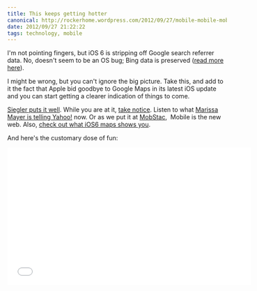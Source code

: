 ```yaml
---
title: This keeps getting hotter
canonical: http://rockerhome.wordpress.com/2012/09/27/mobile-mobile-mobile/
date: 2012/09/27 21:22:22
tags: technology, mobile
---
```

I'm not pointing fingers, but iOS 6 is stripping off Google search referrer data.<span class="more"></span> No, doesn't seem to be an OS bug; Bing data is preserved ([read more here](http://searchengineland.com/ios-6-removes-all-google-search-referer-data-134560)).

I might be wrong, but you can't ignore the big picture. Take this, and add to it the fact that Apple bid goodbye to Google Maps in its latest iOS update and you can start getting a clearer indication of things to come.

[Siegler puts it well](http://massivegreatness.com/squeeze-my-hand). While you are at it, [take notice](http://massivegreatness.com/mobile). Listen to what [Marissa Mayer is telling Yahoo!](http://www.businessinsider.com/here-is-the-plan-marissa-mayer-just-announced-to-yahoo-employees-2012-9) now. Or as we put it at [MobStac](http://mobstac.com),  Mobile is the new web. Also, [check out what iOS6 maps shows you](http://theamazingios6maps.tumblr.com/).

And here's the customary dose of fun:

<div class="video-box">
    <iframe width="560" height="315" src="//www.youtube.com/embed/QxVlBlhVuY8" frameborder="0" allowfullscreen></iframe>
</div>